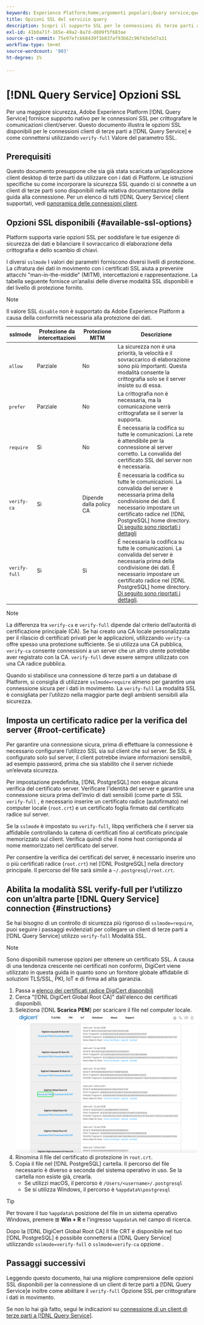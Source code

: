 ```yaml
---
keywords: Experience Platform;home;argomenti popolari;Query service;query service;connect;connect to query service;SSL;ssl;sslmode;
title: Opzioni SSL del servizio query
description: Scopri il supporto SSL per le connessioni di terze parti a Adobe Experience Platform Query Service e come connettersi utilizzando la modalità SSL verify-full.
exl-id: 41b0a71f-165e-49a2-8a7d-d809f5f683ae
source-git-commit: 75e97efcb68439f1b837af93b62c96f43e5d7a31
workflow-type: tm+mt
source-wordcount: '903'
ht-degree: 1%

---
```


# [!DNL Query Service] Opzioni SSL

Per una maggiore sicurezza, Adobe Experience Platform [!DNL Query Service] fornisce supporto nativo per le connessioni SSL per crittografare le comunicazioni client/server. Questo documento illustra le opzioni SSL disponibili per le connessioni client di terze parti a [!DNL Query Service] e come connettersi utilizzando `verify-full` Valore del parametro SSL.

## Prerequisiti

Questo documento presuppone che sia già stata scaricata un’applicazione client desktop di terze parti da utilizzare con i dati di Platform. Le istruzioni specifiche su come incorporare la sicurezza SSL quando ci si connette a un client di terze parti sono disponibili nella relativa documentazione della guida alla connessione. Per un elenco di tutti [!DNL Query Service] client supportati, vedi [panoramica delle connessioni client](./overview.md).

## Opzioni SSL disponibili {#available-ssl-options}

Platform supporta varie opzioni SSL per soddisfare le tue esigenze di sicurezza dei dati e bilanciare il sovraccarico di elaborazione della crittografia e dello scambio di chiavi.

I diversi `sslmode` I valori dei parametri forniscono diversi livelli di protezione. La cifratura dei dati in movimento con i certificati SSL aiuta a prevenire attacchi &quot;man-in-the-middle&quot; (MITM), intercettazioni e rappresentazione. La tabella seguente fornisce un’analisi delle diverse modalità SSL disponibili e del livello di protezione fornito.

>[!NOTE]
>
> Il valore SSL `disable` non è supportato da Adobe Experience Platform a causa della conformità necessaria alla protezione dei dati.

| sslmode | Protezione da intercettazioni | Protezione MITM | Descrizione |
|---|---|---|---|
| `allow` | Parziale | No | La sicurezza non è una priorità, la velocità e il sovraccarico di elaborazione sono più importanti. Questa modalità consente la crittografia solo se il server insiste su di essa. |
| `prefer` | Parziale | No | La crittografia non è necessaria, ma la comunicazione verrà crittografata se il server la supporta. |
| `require` | Sì | No | È necessaria la codifica su tutte le comunicazioni. La rete è attendibile per la connessione al server corretto. La convalida del certificato SSL del server non è necessaria. |
| `verify-ca` | Sì | Dipende dalla policy CA | È necessaria la codifica su tutte le comunicazioni. La convalida del server è necessaria prima della condivisione dei dati. È necessario impostare un certificato radice nel [!DNL PostgreSQL] home directory. [Di seguito sono riportati i dettagli](#instructions) |
| `verify-full` | Sì | Sì | È necessaria la codifica su tutte le comunicazioni. La convalida del server è necessaria prima della condivisione dei dati. È necessario impostare un certificato radice nel [!DNL PostgreSQL] home directory. [Di seguito sono riportati i dettagli](#instructions). |

>[!NOTE]
>
>La differenza tra `verify-ca` e `verify-full` dipende dal criterio dell’autorità di certificazione principale (CA). Se hai creato una CA locale personalizzata per il rilascio di certificati privati per le applicazioni, utilizzando `verify-ca` offre spesso una protezione sufficiente. Se si utilizza una CA pubblica, `verify-ca` consente connessioni a un server che un altro utente potrebbe aver registrato con la CA. `verify-full` deve essere sempre utilizzato con una CA radice pubblica.

Quando si stabilisce una connessione di terze parti a un database di Platform, si consiglia di utilizzare `sslmode=require` almeno per garantire una connessione sicura per i dati in movimento. La `verify-full` La modalità SSL è consigliata per l’utilizzo nella maggior parte degli ambienti sensibili alla sicurezza.

## Imposta un certificato radice per la verifica del server {#root-certificate}

Per garantire una connessione sicura, prima di effettuare la connessione è necessario configurare l’utilizzo SSL sia sul client che sul server. Se SSL è configurato solo sul server, il client potrebbe inviare informazioni sensibili, ad esempio password, prima che sia stabilito che il server richiede un’elevata sicurezza.

Per impostazione predefinita, [!DNL PostgreSQL] non esegue alcuna verifica del certificato server. Verificare l’identità del server e garantire una connessione sicura prima dell’invio di dati sensibili (come parte di SSL `verify-full` , è necessario inserire un certificato radice (autofirmato) nel computer locale (`root.crt`) e un certificato foglia firmato dal certificato radice sul server.

Se la `sslmode` è impostato su `verify-full`, libpq verificherà che il server sia affidabile controllando la catena di certificati fino al certificato principale memorizzato sul client. Verifica quindi che il nome host corrisponda al nome memorizzato nel certificato del server.

Per consentire la verifica dei certificati del server, è necessario inserire uno o più certificati radice (`root.crt`) nel [!DNL PostgreSQL] nella directory principale. Il percorso del file sarà simile a `~/.postgresql/root.crt`.

## Abilita la modalità SSL verify-full per l’utilizzo con un’altra parte [!DNL Query Service] connection {#instructions}

Se hai bisogno di un controllo di sicurezza più rigoroso di `sslmode=require`, puoi seguire i passaggi evidenziati per collegare un client di terze parti a [!DNL Query Service] utilizzo `verify-full` Modalità SSL.

>[!NOTE]
>
>Sono disponibili numerose opzioni per ottenere un certificato SSL. A causa di una tendenza crescente nei certificati non conformi, DigiCert viene utilizzato in questa guida in quanto sono un fornitore globale affidabile di soluzioni TLS/SSL, PKI, IoT e di firma ad alta garanzia.

1. Passa a [elenco dei certificati radice DigiCert disponibili](https://www.digicert.com/kb/digicert-root-certificates.htm)
1. Cerca &quot;[!DNL DigiCert Global Root CA]&quot; dall&#39;elenco dei certificati disponibili.
1. Seleziona [!DNL **Scarica PEM**] per scaricare il file nel computer locale.
   ![Elenco dei certificati radice DigiCert disponibili con Download PEM evidenziato.](../images/clients/ssl-modes/digicert.png)
1. Rinomina il file del certificato di protezione in `root.crt`.
1. Copia il file nel [!DNL PostgreSQL] cartella. Il percorso del file necessario è diverso a seconda del sistema operativo in uso. Se la cartella non esiste già, crearla.
   - Se utilizzi macOS, il percorso è `/Users/<username>/.postgresql`
   - Se si utilizza Windows, il percorso è `%appdata%\postgresql`

>[!TIP]
>
>Per trovare il tuo `%appdata%` posizione del file in un sistema operativo Windows, premere ⊞ **Win + R** e l&#39;ingresso `%appdata%` nel campo di ricerca.

Dopo la [!DNL DigiCert Global Root CA] Il file CRT è disponibile nel tuo [!DNL PostgreSQL] è possibile connettersi a [!DNL Query Service] utilizzando `sslmode=verify-full` o `sslmode=verify-ca` opzione .

## Passaggi successivi

Leggendo questo documento, hai una migliore comprensione delle opzioni SSL disponibili per la connessione di un client di terze parti a [!DNL Query Service]e inoltre come abilitare il `verify-full` Opzione SSL per crittografare i dati in movimento.

Se non lo hai già fatto, segui le indicazioni su [connessione di un client di terze parti a [!DNL Query Service]](./overview.md).

